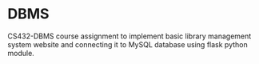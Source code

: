 # DBMS
CS432-DBMS course assignment to implement basic library management system website and connecting it to MySQL database using flask python module.
